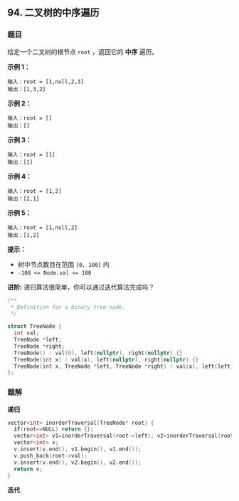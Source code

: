 ## 94. 二叉树的中序遍历

### 题目

给定一个二叉树的根节点 `root` ，返回它的 **中序** 遍历。

**示例 1：**

```
输入：root = [1,null,2,3]
输出：[1,3,2]
```

**示例 2：**

```
输入：root = []
输出：[]
```

**示例 3：**

```
输入：root = [1]
输出：[1]
```

**示例 4：**

```
输入：root = [1,2]
输出：[2,1]
```

**示例 5：**

```
输入：root = [1,null,2]
输出：[1,2]
```

**提示：**

- 树中节点数目在范围 `[0, 100]` 内
- `-100 <= Node.val <= 100`

**进阶:** 递归算法很简单，你可以通过迭代算法完成吗？

```cpp
/**
 * Definition for a binary tree node.
 */

struct TreeNode {
  int val;
  TreeNode *left;
  TreeNode *right;
  TreeNode() : val(0), left(nullptr), right(nullptr) {}
  TreeNode(int x) : val(x), left(nullptr), right(nullptr) {}
  TreeNode(int x, TreeNode *left, TreeNode *right) : val(x), left(left), right(right) {}
};
```

### 题解

**递归**

```cpp
vector<int> inorderTraversal(TreeNode* root) {
  if(root==NULL) return {};
  vector<int> v1=inorderTraversal(root->left), v2=inorderTraversal(root->right);
  vector<int> v;
  v.insert(v.end(), v1.begin(), v1.end());
  v.push_back(root->val);
  v.insert(v.end(), v2.begin(), v2.end());
  return v;
}
```

**迭代**

```cpp

```